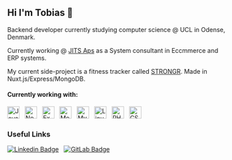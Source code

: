 ## Hi I'm Tobias 👋
Backend developer currently studying computer science @ UCL in Odense, Denmark.

Currently working @ [JITS Aps](https://jit.nu) as a System consultant in Eccmmerce and ERP systems.

My current side-project is a fitness tracker called [STRONGR](https://stron.gr). Made in Nuxt.js/Express/MongoDB. 


#### Currently working with:

<img src="https://img.shields.io/badge/JavaScript-282C34?logo=javascript&style=for-the-badge&link=https://github.com/Tubnielsen?tab=repositories&q=&type=&language=javascript&sort=" alt="JavaScript logo" title="JavaScript" height="28" /> &nbsp;
<img src="https://img.shields.io/badge/Node.js-282C34?logo=node-dot-js&style=for-the-badge&link=https://github.com/Tubnielsen?tab=repositories&q=&type=&language=javascript&sort=" alt="Node.js logo" title="Node.js" height="28" /> &nbsp;
<img src="https://img.shields.io/badge/Express-282C34?logo=express&style=for-the-badge&link=https://github.com/Tubnielsen?tab=repositories&q=&type=&language=javascript&sort=" alt="Express.js logo" title="Express.js" height="28" /> &nbsp;
<img src="https://img.shields.io/badge/MongoDB-282C34?logo=mongodb&style=for-the-badge&link=https://github.com/Tubnielsen?tab=repositories&q=mongodb&type=&language=&sort=" alt="MongoDB logo" title="MongoDB" height="28" /> &nbsp;
<img src="https://img.shields.io/badge/MySQL-282C34?logo=mysql&style=for-the-badge&logoColor=white&link=https://github.com/Tubnielsen?tab=repositories&q=mysql&type=&language=&sort=" alt="MySQL logo" title="MySQL" height="28" /> &nbsp;
<img src="https://img.shields.io/badge/Linux-282C34?logo=linux&style=for-the-badge&logoColor=white&link=https://github.com/Tubnielsen?tab=repositories&q=linux&type=&language=&sort=" alt="Linux logo" title="Linux" height="28" /> &nbsp;
<img src="https://img.shields.io/badge/PHP-282C34?logo=php&style=for-the-badge&link=https://github.com/Tubnielsen?tab=repositories&q=&type=&language=php&sort=" alt="PHP logo" title="PHP" height="28" /> &nbsp;
<img src="https://img.shields.io/badge/C#-282C34?logo=csharp&style=for-the-badge&link=https://github.com/Tubnielsen?tab=repositories&q=&type=&language=csharp&sort=" alt="CSharp logo" title="C#" height="28" /> &nbsp;


### Useful Links

[![Linkedin Badge](https://img.shields.io/badge/-LinkedIn-282C34?style=for-the-badge&logo=Linkedin&logoColor=0077b5&link=https://www.linkedin.com/in/tobias-b%C3%B8gvad-nielsen-392234151/)](https://www.linkedin.com/in/tobias-b%C3%B8gvad-nielsen-392234151/) &nbsp;
[![GitLab Badge](https://img.shields.io/badge/-GitLab-282C34?style=for-the-badge&logo=GitLab&link=https://gitlab.com/Tubnielsen/)](https://gitlab.com/Tubnielsen) &nbsp;

